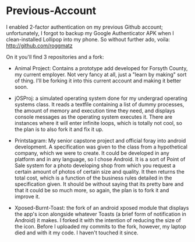 # Previous-Account
I enabled 2-factor authentication on my previous Github account; unfortunately, I forgot to backup my Google Authenticator APK when I clean-installed Lollipop into my phone. So without further ado, voila: http://github.com/roggmatz

On it you'll find 3 repositories and a fork:
- Animal Project: Contains a prototype add developed for Forsyth County, my current employer. Not very fancy at all, just a "learn by making" sort of thing. I'll be forking it into this current account and making it better soon.

- jOSProj: a simulated operating system done for my undergrad operating systems class. It reads a textfile containing a list of dummy processes, the amount of memory and execution time they need, and displays console messages as the operating system executes it. There are instances where it will enter infinite loops, which is totally not cool, so the plan is to also fork it and fix it up.

- Printstagram: My senior capstone project and official foray into android development. A specification was given to the class from a hypothetical company, which we were to create. It could be developed in any platform and in any language, so I chose Android. It is a sort of Point of Sale system for a photo developing shop from which you request a certain amount of photos of certain size and quality. It then returns the total cost, which is a function of the business rules detailed in the specification given. It should be without saying that its pretty bare and that it could be so much more, so again, the plan is to fork it and improve it.

- Xposed-Burnt-Toast: the fork of an android xposed module that displays the app's icon alongside whatever Toasts (a brief form of notification in Android) it makes. I forked it with the intention of reducing the size of the icon. Before I uploaded my commits to the fork, however, my laptop died and with it my code. I haven't touched it since.
